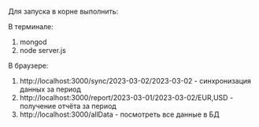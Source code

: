 Для запуска в корне выполнить:

В терминале:
1. mongod
2. node server.js

В браузере:
1) http://localhost:3000/sync/2023-03-02/2023-03-02 - синхронизация данных за период
2) http://localhost:3000/report/2023-03-01/2023-03-02/EUR,USD - получение отчёта за период
3) http://localhost:3000/allData - посмотреть все данные в БД
